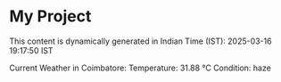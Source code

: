 # My Project

This content is dynamically generated in Indian Time (IST): 2025-03-16 19:17:50 IST


Current Weather in Coimbatore:
Temperature: 31.88 °C
Condition: haze
